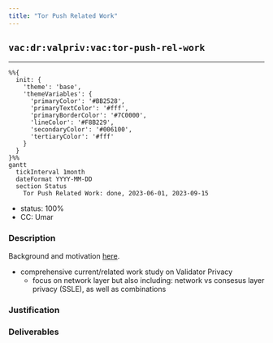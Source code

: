 ```yaml
---
title: "Tor Push Related Work"
---
```

## `vac:dr:valpriv:vac:tor-push-rel-work`
---

```mermaid
%%{ 
  init: { 
    'theme': 'base', 
    'themeVariables': { 
      'primaryColor': '#BB2528', 
      'primaryTextColor': '#fff', 
      'primaryBorderColor': '#7C0000', 
      'lineColor': '#F8B229', 
      'secondaryColor': '#006100', 
      'tertiaryColor': '#fff' 
    } 
  } 
}%%
gantt
  tickInterval 1month
  dateFormat YYYY-MM-DD 
  section Status
    Tor Push Related Work: done, 2023-06-01, 2023-09-15
```

- status: 100%
- CC: Umar

### Description

Background and motivation [here](https://ethresear.ch/t/a-tor-based-validator-anonymity-approach-incl-comparison-to-dandelion/14134).

* comprehensive current/related work study on Validator Privacy
  - focus on network layer but also including: network vs consesus layer privacy (SSLE), as well as combinations

### Justification


### Deliverables



